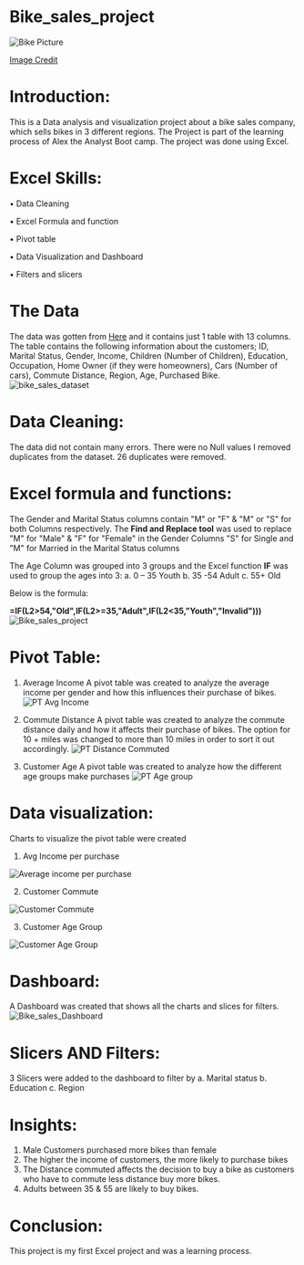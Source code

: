 # Bike_sales_project
![Bike Picture](https://github.com/babit25/bike_sales_project/assets/108529070/e75db2e1-8e8f-40d1-8edd-60461424e04c)

[Image Credit](https://www.motorbeam.com/150cc-bike-sales-august-2021-bajaj-pulsar-150-regains-top-spot/)

# Introduction:
This is a Data analysis and visualization project about a bike sales company, which sells bikes in 3 different regions. The Project is part of the learning process of Alex the Analyst Boot camp. The project was done using Excel. 
# Excel Skills:
•	Data Cleaning

•	Excel Formula and function

•	Pivot table

•	Data Visualization and Dashboard

•	Filters and slicers
# The Data 
The data was gotten from [Here](https://github.com/AlexTheAnalyst/Excel-Tutorial/blob/main/Excel%20Project%20Dataset.xlsx) and it contains just 1 table with 13 columns. The table contains the following information about the customers; ID, Marital Status, Gender, Income, Children (Number of Children), Education, Occupation, Home Owner (if they were homeowners), Cars (Number of cars), Commute Distance, Region, Age, Purchased Bike.         ![bike_sales_dataset](https://github.com/babit25/bike_sales_project/assets/108529070/bff87019-8252-4441-b3d8-56b2896e24e2)

# Data Cleaning:
The data did not contain many errors. There were no Null values I removed duplicates from the dataset. 26 duplicates were removed.

# Excel formula and functions:
The Gender and Marital Status columns contain "M" or "F" & "M" or "S" for both Columns respectively. 
The **Find and Replace tool** was used to replace 
"M" for "Male" & "F" for "Female" in the Gender Columns 
"S" for Single and "M" for Married in the Marital Status columns

The Age Column was grouped into 3 groups and the Excel function **IF** was used to group the ages into 3:
a. 0 – 35 Youth
b. 35 -54 Adult
c. 55+ Old

Below is the formula:

**=IF(L2>54,"Old",IF(L2>=35,"Adult",IF(L2<35,"Youth","Invalid")))**
![Bike_sales_project](https://github.com/babit25/bike_sales_project/assets/108529070/3a1530fd-fc02-4dc5-81b3-01db92d682be)

# Pivot Table:
1.	Average Income
A pivot table was created to analyze the average income per gender and how this influences their purchase of bikes.
![PT Avg  Income](https://github.com/babit25/bike_sales_project/assets/108529070/c0362b1d-b468-4619-82e5-af191c8feebf)


2.	Commute Distance
A pivot table was created to analyze the commute distance daily and how it affects their purchase of bikes. The option for 10 + miles was changed to more than 10 miles in order to sort it out accordingly.
![PT Distance Commuted](https://github.com/babit25/bike_sales_project/assets/108529070/01a103c9-e27a-4e88-8e1e-a836751e34df)


3.	Customer Age
A pivot table was created to analyze how the different age groups make purchases
![PT Age group](https://github.com/babit25/bike_sales_project/assets/108529070/cfaadad6-89ed-406b-a869-c29b606992cf) 

# Data visualization:
Charts to visualize the pivot table were created 

1.	Avg Income per purchase

![Average income per purchase](https://github.com/babit25/bike_sales_project/assets/108529070/ba176a97-fdf2-4188-b514-b0bc95019e12)




2.	Customer Commute
  
![Customer Commute](https://github.com/babit25/bike_sales_project/assets/108529070/f2a14ee4-7de8-4c73-b342-e84f5a659230)



   
3.	Customer Age Group

![Customer Age Group](https://github.com/babit25/bike_sales_project/assets/108529070/c803d841-ab33-4576-979b-85be5ab58d76)

# Dashboard:
A Dashboard was created that shows all the charts and slices for filters.
![Bike_sales_Dashboard](https://github.com/babit25/bike_sales_project/assets/108529070/8f609850-e8c1-4780-9e53-bcd8e00cf829)

# Slicers AND Filters:
3 Slicers were added to the dashboard to filter by
a.	Marital status
b.	Education
c.	Region


# Insights:
1.	Male Customers purchased more bikes than female
2.	The higher the income of customers, the more likely to purchase bikes
3.	The Distance commuted affects the decision to buy a bike as customers who have to commute less distance buy more bikes.
4.	Adults between 35 & 55 are likely to buy bikes.

# Conclusion:
This project is my first Excel project and was a learning process.


























